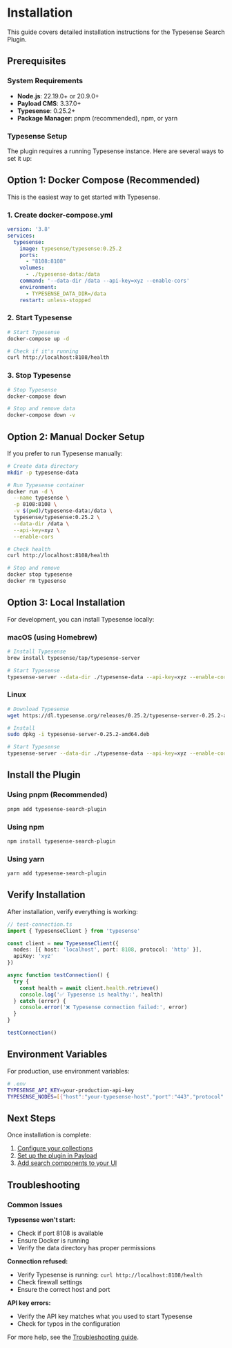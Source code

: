 # Installation

This guide covers detailed installation instructions for the Typesense Search Plugin.

## Prerequisites

### System Requirements

- **Node.js**: 22.19.0+ or 20.9.0+
- **Payload CMS**: 3.37.0+
- **Typesense**: 0.25.2+
- **Package Manager**: pnpm (recommended), npm, or yarn

### Typesense Setup

The plugin requires a running Typesense instance. Here are several ways to set it up:

## Option 1: Docker Compose (Recommended)

This is the easiest way to get started with Typesense.

### 1. Create docker-compose.yml

```yaml
version: '3.8'
services:
  typesense:
    image: typesense/typesense:0.25.2
    ports:
      - "8108:8108"
    volumes:
      - ./typesense-data:/data
    command: '--data-dir /data --api-key=xyz --enable-cors'
    environment:
      - TYPESENSE_DATA_DIR=/data
    restart: unless-stopped
```

### 2. Start Typesense

```bash
# Start Typesense
docker-compose up -d

# Check if it's running
curl http://localhost:8108/health
```

### 3. Stop Typesense

```bash
# Stop Typesense
docker-compose down

# Stop and remove data
docker-compose down -v
```

## Option 2: Manual Docker Setup

If you prefer to run Typesense manually:

```bash
# Create data directory
mkdir -p typesense-data

# Run Typesense container
docker run -d \
  --name typesense \
  -p 8108:8108 \
  -v $(pwd)/typesense-data:/data \
  typesense/typesense:0.25.2 \
  --data-dir /data \
  --api-key=xyz \
  --enable-cors

# Check health
curl http://localhost:8108/health

# Stop and remove
docker stop typesense
docker rm typesense
```

## Option 3: Local Installation

For development, you can install Typesense locally:

### macOS (using Homebrew)

```bash
# Install Typesense
brew install typesense/tap/typesense-server

# Start Typesense
typesense-server --data-dir ./typesense-data --api-key=xyz --enable-cors
```

### Linux

```bash
# Download Typesense
wget https://dl.typesense.org/releases/0.25.2/typesense-server-0.25.2-amd64.deb

# Install
sudo dpkg -i typesense-server-0.25.2-amd64.deb

# Start Typesense
typesense-server --data-dir ./typesense-data --api-key=xyz --enable-cors
```

## Install the Plugin

### Using pnpm (Recommended)

```bash
pnpm add typesense-search-plugin
```

### Using npm

```bash
npm install typesense-search-plugin
```

### Using yarn

```bash
yarn add typesense-search-plugin
```

## Verify Installation

After installation, verify everything is working:

```typescript
// test-connection.ts
import { TypesenseClient } from 'typesense'

const client = new TypesenseClient({
  nodes: [{ host: 'localhost', port: 8108, protocol: 'http' }],
  apiKey: 'xyz'
})

async function testConnection() {
  try {
    const health = await client.health.retrieve()
    console.log('✅ Typesense is healthy:', health)
  } catch (error) {
    console.error('❌ Typesense connection failed:', error)
  }
}

testConnection()
```

## Environment Variables

For production, use environment variables:

```bash
# .env
TYPESENSE_API_KEY=your-production-api-key
TYPESENSE_NODES=[{"host":"your-typesense-host","port":"443","protocol":"https"}]
```

## Next Steps

Once installation is complete:

1. [Configure your collections](/guide/configuration)
2. [Set up the plugin in Payload](/guide/quick-start)
3. [Add search components to your UI](/components/unified-search-input)

## Troubleshooting

### Common Issues

**Typesense won't start:**
- Check if port 8108 is available
- Ensure Docker is running
- Verify the data directory has proper permissions

**Connection refused:**
- Verify Typesense is running: `curl http://localhost:8108/health`
- Check firewall settings
- Ensure the correct host and port

**API key errors:**
- Verify the API key matches what you used to start Typesense
- Check for typos in the configuration

For more help, see the [Troubleshooting guide](/guide/troubleshooting).
